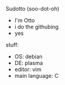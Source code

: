 Sudotto (soo-dot-oh)
- I'm Otto
- i do the githubing
- yes

stuff:
- OS: debian
- DE: plasma
- editor: vim
- main language: C

